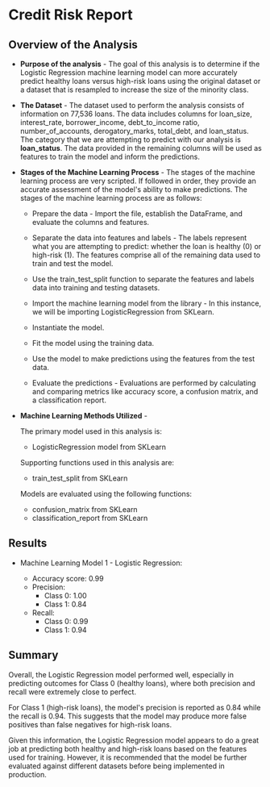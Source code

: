 # Credit Risk Report

## Overview of the Analysis

* **Purpose of the analysis** - The goal of this analysis is to determine if the Logistic Regression machine learning model can more accurately predict healthy loans versus high-risk loans using the original dataset or a dataset that is resampled to increase the size of the minority class.

* **The Dataset** - The dataset used to perform the analysis consists of information on 77,536 loans. The data includes columns for loan_size, interest_rate, borrower_income, debt_to_income ratio, number_of_accounts, derogatory_marks, total_debt, and loan_status. The category that we are attempting to predict with our analysis is **loan_status**. The data provided in the remaining columns will be used as features to train the model and inform the predictions.

* **Stages of the Machine Learning Process** - The stages of the machine learning process are very scripted. If followed in order, they provide an accurate assessment of the model's ability to make predictions. The stages of the machine learning process are as follows:

    - Prepare the data - Import the file, establish the DataFrame, and evaluate the columns and features.
   
    - Separate the data into features and labels - The labels represent what you are attempting to predict: whether the loan is healthy (0) or high-risk (1). The features comprise all of the remaining data used to train and test the model.
   
    - Use the train_test_split function to separate the features and labels data into training and testing datasets.
   
    - Import the machine learning model from the library - In this instance, we will be importing LogisticRegression from SKLearn.
   
    - Instantiate the model.
   
    - Fit the model using the training data.
   
    - Use the model to make predictions using the features from the test data.
   
    - Evaluate the predictions - Evaluations are performed by calculating and comparing metrics like accuracy score, a confusion matrix, and a classification report.
   
* **Machine Learning Methods Utilized** -

    The primary model used in this analysis is:
   
    - LogisticRegression model from SKLearn
   
    Supporting functions used in this analysis are:
   
    - train_test_split from SKLearn
   
    Models are evaluated using the following functions:
   
    - confusion_matrix from SKLearn
    - classification_report from SKLearn

## Results

* Machine Learning Model 1 - Logistic Regression:
 
  - Accuracy score: 0.99
  - Precision:
    - Class 0: 1.00
    - Class 1: 0.84
  - Recall:
    - Class 0: 0.99
    - Class 1: 0.94

## Summary

Overall, the Logistic Regression model performed well, especially in predicting outcomes for Class 0 (healthy loans), where both precision and recall were extremely close to perfect.

For Class 1 (high-risk loans), the model's precision is reported as 0.84 while the recall is 0.94. This suggests that the model may produce more false positives than false negatives for high-risk loans.

Given this information, the Logistic Regression model appears to do a great job at predicting both healthy and high-risk loans based on the features used for training. However, it is recommended that the model be further evaluated against different datasets before being implemented in production.

